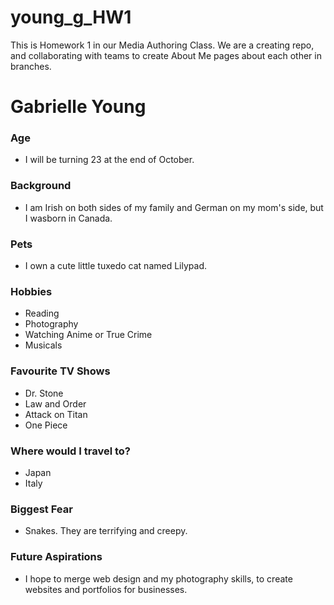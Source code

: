 # young_g_HW1
This is Homework 1 in our Media Authoring Class. We are a creating repo, and collaborating with teams to create About Me pages about each other in branches.

# Gabrielle Young
### Age

- I will be turning 23 at the end of October.

### Background

- I am Irish on both sides of my family and German on my mom's side, but I wasborn in Canada.

### Pets

- I own a cute little tuxedo cat named Lilypad.

### Hobbies

- Reading
- Photography
- Watching Anime or True Crime
- Musicals

### Favourite TV Shows

- Dr. Stone
- Law and Order
- Attack on Titan
- One Piece

### Where would I travel to?

- Japan
- Italy

### Biggest Fear

- Snakes. They are terrifying and creepy.

### Future Aspirations

- I hope to merge web design and my photography skills, to create websites and portfolios for businesses.